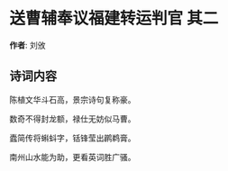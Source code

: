 # 送曹辅奉议福建转运判官  其二

**作者**: 刘攽

## 诗词内容

陈植文华斗石高，景宗诗句复称豪。

数奇不得封龙额，禄仕无妨似马曹。

蠹简传将蝌蚪字，铦锋莹出䴙鹈膏。

南州山水能为助，更看英词胜广骚。

